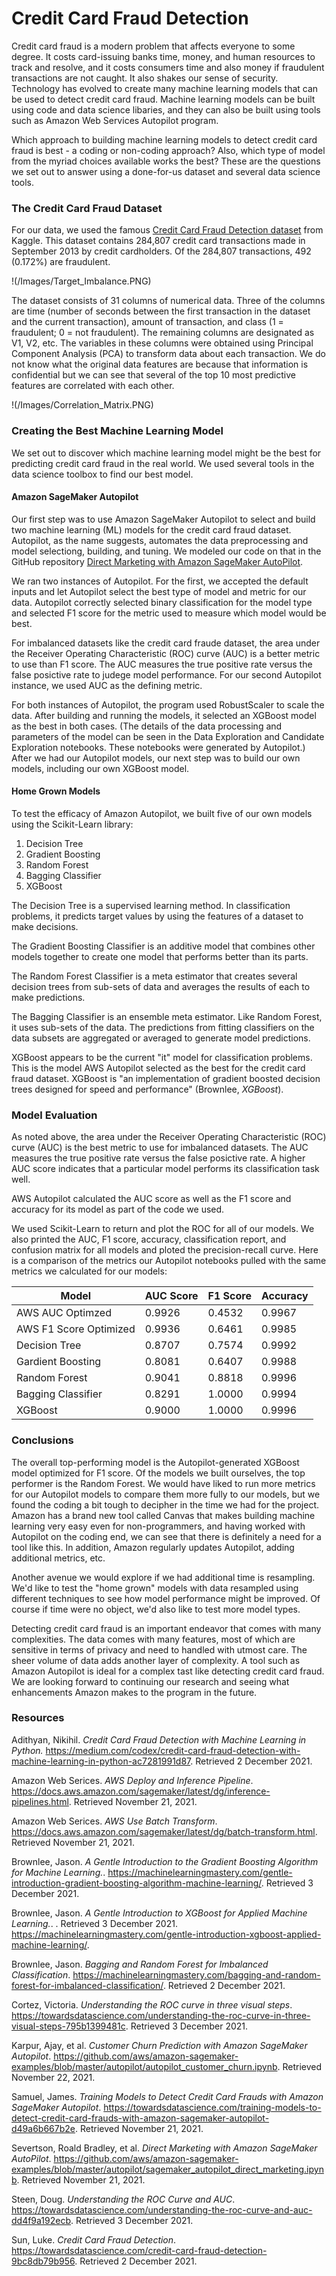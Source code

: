 # Credit Card Fraud Detection

Credit card fraud is a modern problem that affects everyone to some degree.  It costs card-issuing banks time, money, and human resources to track and resolve, and it costs consumers time and also money if fraudulent transactions are not caught.  It also shakes our sense of security.  Technology has evolved to create many machine learning models that can be used to detect credit card fraud.  Machine learning models can be built using code and data science libaries, and they can also be built using tools such as Amazon Web Services Autopilot program.  

Which approach to building machine learning models to detect credit card fraud is best - a coding or non-coding approach?  Also, which type of model from the myriad choices available works the best?  These are the questions we set out to answer using a done-for-us dataset and several data science tools.

### The Credit Card Fraud Dataset

For our data, we used the famous [Credit Card Fraud Detection dataset](https://www.kaggle.com/mlg-ulb/creditcardfraud) from Kaggle.  This dataset contains 284,807 credit card transactions made in September 2013 by credit cardholders.  Of the 284,807 transactions, 492 (0.172%) are fraudulent.  

!(/Images/Target_Imbalance.PNG)

The dataset consists of 31 columns of numerical data.  Three of the columns are time (number of seconds between the first transaction in the dataset and the current transaction), amount of transaction, and class (1 = fraudulent; 0 = not fraudulent).  The remaining columns are designated as V1, V2, etc.  The variables in these columns were obtained using Principal Component Analysis (PCA) to transform data about each transaction.  We do not know what the original data features are because that information is confidential but we can see that several of the top 10 most predictive features are correlated with each other.

!(/Images/Correlation_Matrix.PNG)

### Creating the Best Machine Learning Model

We set out to discover which machine learning model might be the best for predicting credit card fraud in the real world.  We used several tools in the data science toolbox to find our best model.

#### Amazon SageMaker Autopilot

Our first step was to use Amazon SageMaker Autopilot to select and build two machine learning (ML) models for the credit card fraud dataset.  Autopilot, as the name suggests, automates the data preprocessing and model selectiong, building, and tuning.  We modeled our code on that in the GitHub repository [Direct Marketing with Amazon SageMaker AutoPilot](https://github.com/aws/amazon-sagemaker-examples/blob/master/autopilot/sagemaker_autopilot_direct_marketing.ipynb).  

We ran two instances of Autopilot.  For the first, we accepted the default inputs and let Autopilot select the best type of model and metric for our data.  Autopilot correctly selected binary classification for the model type and selected F1 score for the metric used to measure which model would be best.  

For imbalanced datasets like the credit card fraude dataset, the area under the Receiver Operating Characteristic (ROC) curve (AUC) is a better metric to use than F1 score. The AUC measures the true positive rate versus the false posictive rate to judege model performance.  For our second Autopilot instance, we used AUC as the defining metric.  

For both instances of Autopilot, the program used RobustScaler to scale the data.  After building and running the models, it selected an XGBoost model as the best in both cases. (The details of the data processing and parameters of the model can be seen in the Data Exploration and Candidate Exploration notebooks.  These notebooks were generated by Autopilot.)  After we had our Autopilot models, our next step was to build our own models, including our own XGBoost model. 

#### Home Grown Models

To test the efficacy of Amazon Autopilot, we built five of our own models using the Scikit-Learn library:

1. Decision Tree
2. Gradient Boosting
3. Random Forest
4. Bagging Classifier
5. XGBoost

The Decision Tree is a supervised learning method.  In classification problems, it predicts target values by using the features of a dataset to make decisions.

The Gradient Boosting Classifier is an additive model that combines other models together to create one model that performs better than its parts.

The Random Forest Classifier is a meta estimator that creates several decision trees from sub-sets of data and averages the results of each to make predictions.

The Bagging Classifier is an ensemble meta estimator.  Like Random Forest, it uses sub-sets of the data.  The predictions from fitting classifiers on the data subsets are aggregated or averaged to generate model predictions.

XGBoost appears to be the current "it" model for classification problems.  This is the model AWS Autopilot selected as the best for the credit card fraud dataset.  XGBoost is "an implementation of gradient boosted decision trees designed for speed and performance" (Brownlee, *XGBoost*).

### Model Evaluation

As noted above, the area under the Receiver Operating Characteristic (ROC) curve (AUC) is the best metric to use for imbalanced datasets. The AUC measures the true positive rate versus the false posictive rate.  A higher AUC score indicates that a particular model performs its classification task well.

AWS Autopilot calculated the AUC score as well as the F1 score and accuracy for its model as part of the code we used.

We used Scikit-Learn to return and plot the ROC for all of our models.  We also printed the AUC, F1 score, accuracy, classification report, and confusion matrix for all models and ploted the precision-recall curve.  Here is a comparison of the metrics our Autopilot notebooks pulled with the same metrics we calculated for our models:

| Model                      | AUC Score   | F1 Score   | Accuracy   |
| -------------------------- | ----------- | ---------- | ---------- |
| AWS AUC Optimzed           | 0.9926      | 0.4532     | 0.9967     |
| AWS F1 Score Optimized     | 0.9936      | 0.6461     | 0.9985     |
| Decision Tree              | 0.8707      | 0.7574     | 0.9992     |
| Gardient Boosting          | 0.8081      | 0.6407     | 0.9988     |
| Random Forest              | 0.9041      | 0.8818     | 0.9996     |
| Bagging Classifier         | 0.8291      | 1.0000     | 0.9994     |
| XGBoost                    | 0.9000      | 1.0000     | 0.9996     |


### Conclusions

The overall top-performing model is the Autopilot-generated XGBoost model optimized for F1 score.  Of the models we built ourselves, the top performer is the Random Forest.  We would have liked to run more metrics for our Autopilot models to compare them more fully to our models, but we found the coding a bit tough to decipher in the time we had for the project.  Amazon has a brand new tool called Canvas that makes building machine learning very easy even for non-programmers, and having worked with Autopilot on the coding end, we can see that there is definitely a need for a tool like this. In addition, Amazon regularly updates Autopilot, adding additional metrics, etc.

Another avenue we would explore if we had additional time is resampling.  We'd like to test the "home grown" models with data resampled using different techniques to see how model performance might be improved.  Of course if time were no object, we'd also like to test more model types.

Detecting credit card fraud is an important endeavor that comes with many complexities.  The data comes with many features, most of which are sensitive in terms of privacy and need to handled with utmost care.  The sheer volume of data adds another layer of complexity.  A tool such as Amazon Autopilot is ideal for a complex tast like detecting credit card fraud.  We are looking forward to continuing our research and seeing what enhancements Amazon makes to the program in the future.

### Resources

Adithyan, Nikihil. *Credit Card Fraud Detection with Machine Learning in Python.* https://medium.com/codex/credit-card-fraud-detection-with-machine-learning-in-python-ac7281991d87. Retrieved 2 December 2021.

Amazon Web Serices. *AWS Deploy and Inference Pipeline*. https://docs.aws.amazon.com/sagemaker/latest/dg/inference-pipelines.html. Retrieved November 21, 2021.

Amazon Web Serices. *AWS Use Batch Transform*. https://docs.aws.amazon.com/sagemaker/latest/dg/batch-transform.html. Retrieved November 21, 2021.

Brownlee, Jason. *A Gentle Introduction to the Gradient Boosting Algorithm for Machine Learning.*. https://machinelearningmastery.com/gentle-introduction-gradient-boosting-algorithm-machine-learning/. Retrieved 3 December 2021.

Brownlee, Jason. *A Gentle Introduction to XGBoost for Applied Machine Learning.*. . Retrieved 3 December 2021.
https://machinelearningmastery.com/gentle-introduction-xgboost-applied-machine-learning/.

Brownlee, Jason. *Bagging and Random Forest for Imbalanced Classification*. https://machinelearningmastery.com/bagging-and-random-forest-for-imbalanced-classification/. Retrieved 2 December 2021.

Cortez, Victoria. *Understanding the ROC curve in three visual steps*. https://towardsdatascience.com/understanding-the-roc-curve-in-three-visual-steps-795b1399481c. Retrieved 3 December 2021.

Karpur, Ajay, et al. *Customer Churn Prediction with Amazon SageMaker Autopilot*. https://github.com/aws/amazon-sagemaker-examples/blob/master/autopilot/autopilot_customer_churn.ipynb. Retrieved November 22, 2021.

Samuel, James. *Training Models to Detect Credit Card Frauds with Amazon SageMaker Autopilot*. https://towardsdatascience.com/training-models-to-detect-credit-card-frauds-with-amazon-sagemaker-autopilot-d49a6b667b2e. Retrieved November 21, 2021.

Severtson, Roald Bradley, et al. *Direct Marketing with Amazon SageMaker AutoPilot*. https://github.com/aws/amazon-sagemaker-examples/blob/master/autopilot/sagemaker_autopilot_direct_marketing.ipynb. Retrieved November 21, 2021.

Steen, Doug.  *Understanding the ROC Curve and AUC*. https://towardsdatascience.com/understanding-the-roc-curve-and-auc-dd4f9a192ecb. Retrieved 3 December 2021.

Sun, Luke.  *Credit Card Fraud Detection*. https://towardsdatascience.com/credit-card-fraud-detection-9bc8db79b956. Retrieved 2 December 2021.
